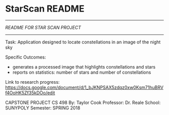 # StarScan README
****************************************
*README FOR STAR SCAN PROJECT*
****************************************

Task: Application designed to locate constellations in an image of the night sky

Specific Outcomes:
- generates a processed image that highlights constellations and stars
- reports on statistics:
    number of stars and number of constellations
    
Link to research progress: https://docs.google.com/document/d/1_bJKNPSAX5zdqz0xw0Ksm71huBRVf4OoHK5Zf35kDOo/edit

CAPSTONE PROJECT CS 498
By: Taylor Cook
Professor: Dr. Reale
School: SUNYPOLY
Semester: SPRING 2018
